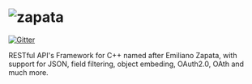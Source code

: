 ![zapata](http://dfz.pt/~naazgull/logo_zapata_1000x600.png)
================================

[![Gitter](https://badges.gitter.im/Join%20Chat.svg)](https://gitter.im/naazgull/zapata?utm_source=badge&utm_medium=badge&utm_campaign=pr-badge&utm_content=badge)

RESTful API's Framework for C++ named after Emiliano Zapata, with support for JSON, field filtering, object embeding, OAuth2.0, OAth and much more.
